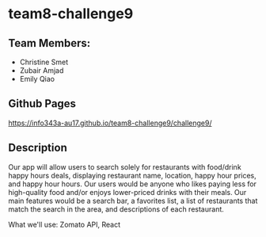 # team8-challenge9

## Team Members: 
- Christine Smet
- Zubair Amjad
- Emily Qiao

## Github Pages
https://info343a-au17.github.io/team8-challenge9/challenge9/

## Description
Our app will allow users to search solely for restaurants with food/drink happy hours deals, displaying restaurant name, location, happy hour prices, and happy hour hours. Our users would be anyone who likes paying less for high-quality food and/or enjoys lower-priced drinks with their meals. Our main features would be a search bar, a favorites list, a list of restaurants that match the search in the area, and descriptions of each restaurant. 

What we'll use: Zomato API, React
